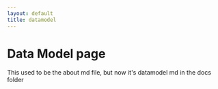 ```yaml
---
layout: default
title: datamodel
---
```

# Data Model page

This used to be the about md file, but now it's datamodel md in the docs folder
